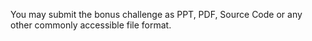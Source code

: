 You may submit the bonus challenge as PPT, PDF, Source Code or any other commonly accessible file format.